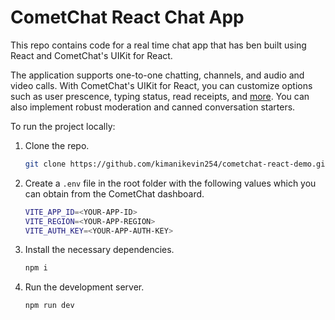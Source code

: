 # CometChat React Chat App

This repo contains code for a real time chat app that has ben built using React and CometChat's UIKit for React.

The application supports one-to-one chatting, channels, and audio and video calls. With CometChat's UIKit for React, you can customize options such as user prescence, typing status, read receipts, and [more](https://www.cometchat.com/docs/web-shared/conversations-configuration). You can also implement robust moderation and canned conversation starters.

To run the project locally:

1. Clone the repo.

    ```bash
    git clone https://github.com/kimanikevin254/cometchat-react-demo.git
    ```

2. Create a `.env` file in the root folder with the following values which you can obtain from the CometChat dashboard.

    ```bash
    VITE_APP_ID=<YOUR-APP-ID>
    VITE_REGION=<YOUR-APP-REGION>
    VITE_AUTH_KEY=<YOUR-APP-AUTH-KEY>
    ```

3. Install the necessary dependencies.

    ```bash
    npm i
    ```

4. Run the development server.
    ```bash
    npm run dev
    ```
